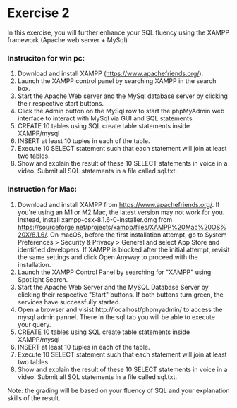 # Exercise 2

In this exercise, you will further enhance your SQL fluency using the XAMPP framework (Apache web server + MySql)
### Instruciton for win pc:

1. Download and install XAMPP (https://www.apachefriends.org/). 
2. Launch the XAMPP control panel by searching XAMPP in the search box.
3. Start the Apache Web server and the MySql database server by clicking their respective start buttons.
4. Click the Admin button on the MySql row to start the phpMyAdmin web interface to interact with MySql via GUI and SQL statements. 
5. CREATE 10 tables using SQL create table statements inside XAMPP/mysql
6. INSERT at least 10 tuples in each of the table. 
7. Execute 10 SELECT statement such that each statement will join at least two tables.
8. Show and explain the result of these 10 SELECT statements in voice in a video. Submit all SQL statements in a file called sql.txt. 

### Instruction for Mac:

 
1. Download and install XAMPP from https://www.apachefriends.org/. If you're using an M1 or M2 Mac, the latest version may not work for you. Instead, install xampp-osx-8.1.6-0-installer.dmg from https://sourceforge.net/projects/xampp/files/XAMPP%20Mac%20OS%20X/8.1.6/. On macOS, before the first installation attempt, go to System Preferences > Security & Privacy > General and select App Store and identified developers. If XAMPP is blocked after the initial attempt, revisit the same settings and click Open Anyway to proceed with the installation.
2. Launch the XAMPP Control Panel by searching for "XAMPP" using Spotlight Search.
3. Start the Apache Web Server and the MySQL Database Server by clicking their respective "Start" buttons. If both buttons turn green, the services have successfully started.
4.  Open a browser and visist    http://localhost/phpmyadmin/  to access the mysql admin pannel. There in the sql tab you will be able to execute your query.
5. CREATE 10 tables using SQL create table statements inside XAMPP/mysql
6. INSERT at least 10 tuples in each of the table. 
7. Execute 10 SELECT statement such that each statement will join at least two tables.
8. Show and explain the result of these 10 SELECT statements in voice in a video. Submit all SQL statements in a file called sql.txt. 

Note: the grading will be based on your fluency of SQL and your explanation skills of the result. 
